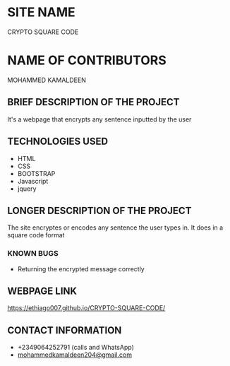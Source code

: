 # SITE NAME
CRYPTO SQUARE CODE
# NAME OF CONTRIBUTORS
MOHAMMED KAMALDEEN
## BRIEF DESCRIPTION OF THE PROJECT
It's a webpage that encrypts any sentence inputted by the user
## TECHNOLOGIES USED
* HTML
* CSS
* BOOTSTRAP
* Javascript
* jquery
## LONGER DESCRIPTION OF THE PROJECT
The site encryptes or encodes any sentence the user types in. It does in a square code format
### KNOWN BUGS
* Returning the encrypted message correctly

## WEBPAGE LINK
 https://ethiago007.github.io/CRYPTO-SQUARE-CODE/
## CONTACT INFORMATION
* +2349064252791 (calls and WhatsApp)
* mohammedkamaldeen204@gmail.com
